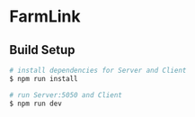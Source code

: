# FarmLink

## Build Setup

```bash
# install dependencies for Server and Client
$ npm run install

# run Server:5050 and Client
$ npm run dev
```
